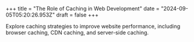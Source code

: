 +++
title = "The Role of Caching in Web Development"
date = "2024-09-05T05:20:26.953Z"
draft = false
+++

Explore caching strategies to improve website performance, including browser caching, CDN caching, and server-side caching.
        